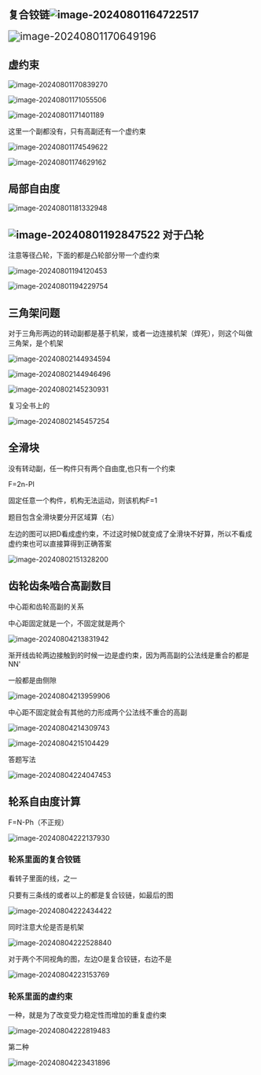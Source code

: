 

## 复合铰链![image-20240801164722517](assets/image-20240801164722517.png)

<img src="assets/image-20240801170649196.png" alt="image-20240801170649196" style="zoom:150%;" />

## 虚约束

![image-20240801170839270](assets/image-20240801170839270.png)

![image-20240801171055506](assets/image-20240801171055506.png)

![image-20240801171401189](assets/image-20240801171401189.png)

这里一个副都没有，只有高副还有一个虚约束

![image-20240801174549622](assets/image-20240801174549622.png)

![image-20240801174629162](assets/image-20240801174629162.png)

## 局部自由度

![image-20240801181332948](assets/image-20240801181332948.png)

## ![image-20240801192847522](assets/image-20240801192847522.png) 对于凸轮

注意等径凸轮，下面的都是凸轮部分带一个虚约束

![image-20240801194120453](assets/image-20240801194120453.png)

![image-20240801194229754](assets/image-20240801194229754.png)

## 三角架问题

对于三角形两边的转动副都是基于机架，或者一边连接机架（焊死），则这个叫做三角架，是个机架

![image-20240802144934594](assets/image-20240802144934594.png)

![image-20240802144946496](assets/image-20240802144946496.png)

![image-20240802145230931](assets/image-20240802145230931.png)

复习全书上的

![image-20240802145457254](assets/image-20240802145457254.png)

## 全滑块

没有转动副，任一构件只有两个自由度,也只有一个约束

F=2n-Pl

固定任意一个构件，机构无法运动，则该机构F=1

题目包含全滑块要分开区域算（右）

左边的图可以把D看成虚约束，不过这时候D就变成了全滑块不好算，所以不看成虚约束也可以直接算得到正确答案

![image-20240802151328200](assets/image-20240802151328200.png)

## 齿轮齿条啮合高副数目

中心距和齿轮高副的关系

中心距固定就是一个，不固定就是两个

![image-20240804213831942](assets/image-20240804213831942.png)

渐开线齿轮两边接触到的时候一边是虚约束，因为两高副的公法线是重合的都是NN'

一般都是由侧隙

![image-20240804213959906](assets/image-20240804213959906.png)

中心距不固定就会有其他的力形成两个公法线不重合的高副

![image-20240804214309743](assets/image-20240804214309743.png)

![image-20240804215104429](assets/image-20240804215104429.png)

答题写法

![image-20240804224047453](assets/image-20240804224047453.png)

## 轮系自由度计算

F=N-Ph（不正规）

![image-20240804222137930](assets/image-20240804222137930.png)

### 轮系里面的复合铰链

看转子里面的线，之一

只要有三条线的或者以上的都是复合铰链，如最后的图 

![image-20240804222434422](assets/image-20240804222434422.png)

同时注意大伦是否是机架

![image-20240804222528840](assets/image-20240804222528840.png)

对于两个不同视角的图，左边O是复合铰链，右边不是

![image-20240804223153769](assets/image-20240804223153769.png)

### 轮系里面的虚约束

一种，就是为了改变受力稳定性而增加的重复虚约束

![image-20240804222819483](assets/image-20240804222819483.png)

第二种

![image-20240804223431896](assets/image-20240804223431896.png)
